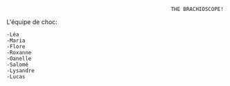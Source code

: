                                                          THE BRACHIOSCOPE!

L'équipe de choc:

    -Léa    
    -Maria  
    -Flore  
    -Roxanne    
    -Oanelle    
    -Salomé     
    -Lysandre   
    -Lucas


